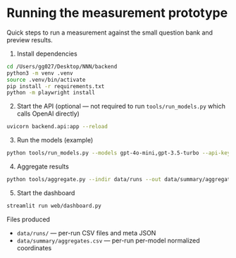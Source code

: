 # Running the measurement prototype

Quick steps to run a measurement against the small question bank and preview results.

1. Install dependencies

```bash
cd /Users/gg027/Desktop/NNN/backend
python3 -m venv .venv
source .venv/bin/activate
pip install -r requirements.txt
python -m playwright install
```

2. Start the API (optional — not required to run `tools/run_models.py` which calls OpenAI directly)

```bash
uvicorn backend.api:app --reload
```

3. Run the models (example)

```bash
python tools/run_models.py --models gpt-4o-mini,gpt-3.5-turbo --api-key "$OPENAI_API_KEY"
```

4. Aggregate results

```bash
python tools/aggregate.py --indir data/runs --out data/summary/aggregates.csv
```

5. Start the dashboard

```bash
streamlit run web/dashboard.py
```

Files produced
- `data/runs/` — per-run CSV files and meta JSON
- `data/summary/aggregates.csv` — per-run per-model normalized coordinates
